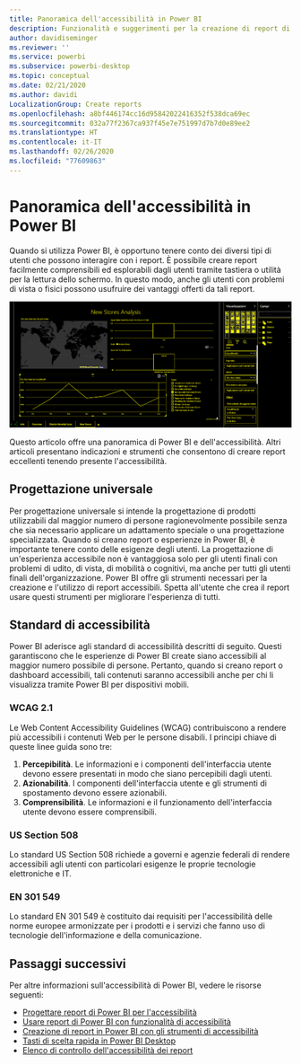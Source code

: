 ```yaml
---
title: Panoramica dell'accessibilità in Power BI
description: Funzionalità e suggerimenti per la creazione di report di Power BI Desktop accessibili, incluse le Web Content Accessibility Guidelines (WCAG)
author: davidiseminger
ms.reviewer: ''
ms.service: powerbi
ms.subservice: powerbi-desktop
ms.topic: conceptual
ms.date: 02/21/2020
ms.author: davidi
LocalizationGroup: Create reports
ms.openlocfilehash: a8bf446174cc16d95842022416352f538dca69ec
ms.sourcegitcommit: 032a77f2367ca937f45e7e751997d7b7d0e89ee2
ms.translationtype: HT
ms.contentlocale: it-IT
ms.lasthandoff: 02/26/2020
ms.locfileid: "77609863"
---
```

# <a name="overview-of-accessibility-in-power-bi"></a>Panoramica dell'accessibilità in Power BI

Quando si utilizza Power BI, è opportuno tenere conto dei diversi tipi di utenti che possono interagire con i report. È possibile creare report facilmente comprensibili ed esplorabili dagli utenti tramite tastiera o utilità per la lettura dello schermo. In questo modo, anche gli utenti con problemi di vista o fisici possono usufruire dei vantaggi offerti da tali report.

![Impostazioni contrasto elevato di Windows](media/desktop-accessibility/accessibility-05b.png)

Questo articolo offre una panoramica di Power BI e dell'accessibilità. Altri articoli presentano indicazioni e strumenti che consentono di creare report eccellenti tenendo presente l'accessibilità.

## <a name="universal-design"></a>Progettazione universale

Per progettazione universale si intende la progettazione di prodotti utilizzabili dal maggior numero di persone ragionevolmente possibile senza che sia necessario applicare un adattamento speciale o una progettazione specializzata. Quando si creano report o esperienze in Power BI, è importante tenere conto delle esigenze degli utenti. La progettazione di un'esperienza accessibile non è vantaggiosa solo per gli utenti finali con problemi di udito, di vista, di mobilità o cognitivi, ma anche per tutti gli utenti finali dell'organizzazione. Power BI offre gli strumenti necessari per la creazione e l'utilizzo di report accessibili. Spetta all'utente che crea il report usare questi strumenti per migliorare l'esperienza di tutti.

## <a name="accessibility-standards"></a>Standard di accessibilità

Power BI aderisce agli standard di accessibilità descritti di seguito. Questi garantiscono che le esperienze di Power BI create siano accessibili al maggior numero possibile di persone. Pertanto, quando si creano report o dashboard accessibili, tali contenuti saranno accessibili anche per chi li visualizza tramite Power BI per dispositivi mobili.

### <a name="wcag-21"></a>WCAG 2.1

Le Web Content Accessibility Guidelines (WCAG) contribuiscono a rendere più accessibili i contenuti Web per le persone disabili. I principi chiave di queste linee guida sono tre:

1. **Percepibilità**. Le informazioni e i componenti dell'interfaccia utente devono essere presentati in modo che siano percepibili dagli utenti.
2. **Azionabilità**. I componenti dell'interfaccia utente e gli strumenti di spostamento devono essere azionabili.
3. **Comprensibilità**. Le informazioni e il funzionamento dell'interfaccia utente devono essere comprensibili.

### <a name="us-section-508"></a>US Section 508

Lo standard US Section 508 richiede a governi e agenzie federali di rendere accessibili agli utenti con particolari esigenze le proprie tecnologie elettroniche e IT.

### <a name="en-301-549"></a>EN 301 549

Lo standard EN 301 549 è costituito dai requisiti per l'accessibilità delle norme europee armonizzate per i prodotti e i servizi che fanno uso di tecnologie dell'informazione e della comunicazione.  

## <a name="next-steps"></a>Passaggi successivi

Per altre informazioni sull'accessibilità di Power BI, vedere le risorse seguenti:

* [Progettare report di Power BI per l'accessibilità](desktop-accessibility-creating-reports.md)
* [Usare report di Power BI con funzionalità di accessibilità](desktop-accessibility-consuming-tools.md)
* [Creazione di report in Power BI con gli strumenti di accessibilità](desktop-accessibility-creating-tools.md)
* [Tasti di scelta rapida in Power BI Desktop](desktop-accessibility-keyboard-shortcuts.md)
* [Elenco di controllo dell'accessibilità dei report](desktop-accessibility-creating-reports.md#report-accessibility-checklist)


